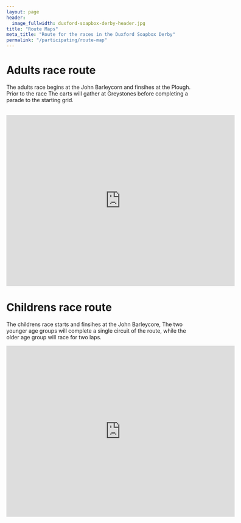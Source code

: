 ```yaml
---
layout: page
header:
  image_fullwidth: duxford-soapbox-derby-header.jpg
title: "Route Maps"
meta_title: "Route for the races in the Duxford Soapbox Derby"
permalink: "/participating/route-map"
---
```


# Adults race route

The adults race begins at the John Barleycorn and finsihes at the Plough. Prior to the race The carts will gather at Greystones before completing a parade to the starting grid.  
<br />

<iframe src="https://www.google.com/maps/embed?pb=!1m44!1m12!1m3!1d4902.633000232373!2d0.15229627828040193!3d52.0921712189416!2m3!1f0!2f0!3f0!3m2!1i1024!2i768!4f13.1!4m29!3e2!4m5!1s0x47d87c9a93280325%3A0xaaf70bf4d6e675a5!2sJohn+Barleycorn%2C+Moorfield+Rd%2C+Duxford%2C+Cambridge+CB22+4PP!3m2!1d52.0944011!2d0.1590111!4m3!3m2!1d52.093776299999995!2d0.15299089999999999!4m5!1s0x47d87c93d30659a3%3A0xc5cb8a757dd912a6!2sRectory+Rd%2C+Duxford%2C+Cambridge+CB22+4RY!3m2!1d52.0894974!2d0.1594605!4m5!1s0x47d87c91a72cf437%3A0xff92f99b76894042!2sGraystones%2C+4+St+Peter&#39;s+St%2C+Duxford%2C+Cambridge+CB22+4RP!3m2!1d52.091986899999995!2d0.1587771!4m5!1s0x47d87c91940f4515%3A0x6a03bd8383b9363!2sThe+Plough+Public+House%2C+Saint+Peter&#39;s+Street%2C+Duxford%2C+Cambridge!3m2!1d52.0905619!2d0.1555009!5e0!3m2!1sen!2suk!4v1555085207849!5m2!1sen!2suk" width="600" height="450" frameborder="0" style="border:0" allowfullscreen></iframe>


# Childrens race route

The childrens race starts and finsihes at the John Barleycore, The two younger age groups will complete a single circuit of the route, while the older age group will race for two laps. 
<br />

<iframe src="https://www.google.com/maps/embed?pb=!1m42!1m12!1m3!1d1225.6062278087!2d0.15820041530237888!3d52.09406489620286!2m3!1f0!2f0!3f0!3m2!1i1024!2i768!4f13.1!4m27!3e2!4m5!1s0x47d87c9a93280325%3A0xaaf70bf4d6e675a5!2sJohn+Barleycorn%2C+Moorfield+Rd%2C+Duxford%2C+Cambridge+CB22+4PP!3m2!1d52.0944011!2d0.1590111!4m3!3m2!1d52.094719399999995!2d0.15667219999999998!4m5!1s0x47d87c904174581d%3A0x94ff0a83e7621d58!2sGreen+St%2C+Duxford%2C+Cambridge+CB22+4RG!3m2!1d52.0936172!2d0.1576443!4m3!3m2!1d52.093998199999994!2d0.1591184!4m5!1s0x47d87c9a93280325%3A0xaaf70bf4d6e675a5!2sJohn+Barleycorn%2C+Moorfield+Rd%2C+Duxford%2C+Cambridge+CB22+4PP!3m2!1d52.0944011!2d0.1590111!5e0!3m2!1sen!2suk!4v1555085817080!5m2!1sen!2suk" width="600" height="450" frameborder="0" style="border:0" allowfullscreen></iframe>